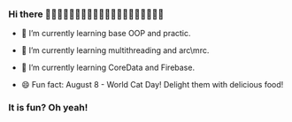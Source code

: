 ### Hi there 👋👋👋👋👋👋👋👋👋👋👋👋👋👋👋👋👋👋👋👋

- 🌱 I’m currently learning base OOP and practic.

- 🌱 I’m currently learning multithreading and arc\mrc.

- 🌱 I’m currently learning CoreData and Firebase.

- 😄 Fun fact: August 8 - World Cat Day! Delight them with delicious food!

### It is fun? Oh yeah!
<!--

Here are some ideas to get you started:

- 🔭 I’m currently working on 
- 🌱 I’m currently learning 
- 👯 I’m looking to collaborate on ...
- 🤔 I’m looking for help with ...
- 💬 Ask me about ...
- 📫 How to reach me: ...
- 😄 Pronouns: ...
- ⚡ Fun fact: ...
-->

